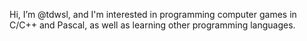 Hi, I’m @tdwsl, and I'm interested in programming computer games in C/C++ and Pascal, as well as learning other programming languages.
